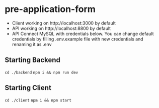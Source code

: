 # pre-application-form
- Client working on http://localhost:3000 by default
- API working on http://localhost:8800 by default
- API Connect MySQL with credentials below. You can change default credentials by filling .env.example file with new credentials and renaming it as .env

## Starting Backend
`cd ./backend`
`npm i && npm run dev`

## Starting Client
`cd ./client`
`npm i && npm start`